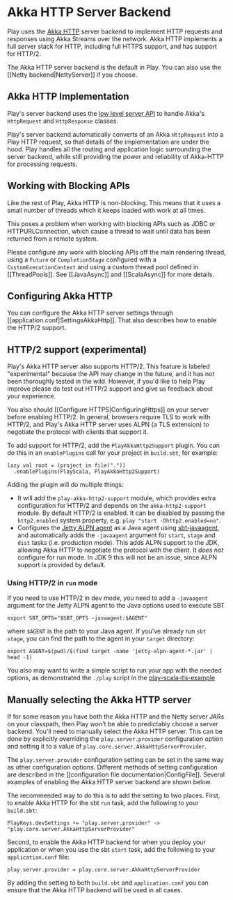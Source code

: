 <!--- Copyright (C) 2009-2018 Lightbend Inc. <https://www.lightbend.com> -->
# Akka HTTP Server Backend

Play uses the [Akka HTTP](https://doc.akka.io/docs/akka-http/current/index.html) server backend to implement HTTP requests and responses using Akka Streams over the network.  Akka HTTP implements a full server stack for HTTP, including full HTTPS support, and has support for HTTP/2.

The Akka HTTP server backend is the default in Play. You can also use the [[Netty backend|NettyServer]] if you choose.

## Akka HTTP Implementation

Play's server backend uses the [low level server API](https://doc.akka.io/docs/akka-http/current/server-side/low-level-api.html?language=scala) to handle Akka's `HttpRequest` and `HttpResponse` classes.

Play's server backend automatically converts of an Akka `HttpRequest` into a Play HTTP request, so that details of the implementation are under the hood.  Play handles all the routing and application logic surrounding the server backend, while still providing the power and reliability of Akka-HTTP for processing requests.

## Working with Blocking APIs

Like the rest of Play, Akka HTTP is non-blocking.  This means that it uses a small number of threads which it keeps loaded with work at all times.

This poses a problem when working with blocking APIs such as JDBC or HTTPURLConnection, which cause a thread to wait until data has been returned from a remote system.

Please configure any work with blocking APIs off the main rendering thread, using a `Future` or `CompletionStage` configured with a `CustomExecutionContext` and using a custom thread pool defined in [[ThreadPools]].  See [[JavaAsync]] and [[ScalaAsync]] for more details.

## Configuring Akka HTTP

You can configure the Akka HTTP server settings through [[application.conf|SettingsAkkaHttp]]. That also describes how to enable the HTTP/2 support.

## HTTP/2 support (experimental)

Play's Akka HTTP server also supports HTTP/2. This feature is labeled "experimental" because the API may change in the future, and it has not been thoroughly tested in the wild. However, if you'd like to help Play improve please do test out HTTP/2 support and give us feedback about your experience.

You also should [[Configure HTTPS|ConfiguringHttps]] on your server before enabling HTTP/2. In general, browsers require TLS to work with HTTP/2, and Play's Akka HTTP server uses ALPN (a TLS extension) to negotiate the protocol with clients that support it.

To add support for HTTP/2, add the `PlayAkkaHttp2Support` plugin. You can do this in an `enablePlugins` call for your project in `build.sbt`, for example:

```
lazy val root = (project in file("."))
  .enablePlugins(PlayScala, PlayAkkaHttp2Support)
```

Adding the plugin will do multiple things:

 - It will add the `play-akka-http2-support` module, which provides extra configuration for HTTP/2 and depends on the `akka-http2-support` module. By default HTTP/2 is enabled. It can be disabled by passing the `http2.enabled` system property, e.g. `play "start -Dhttp2.enabled=no"`.
 - Configures the [Jetty ALPN agent](https://github.com/jetty-project/jetty-alpn-agent) as a Java agent using [sbt-javaagent](https://github.com/sbt/sbt-javaagent), and automatically adds the `-javaagent` argument for `start`, `stage` and `dist` tasks (i.e. production mode). This adds ALPN support to the JDK, allowing Akka HTTP to negotiate the protocol with the client. It *does not* configure for run mode. In JDK 9 this will not be an issue, since ALPN support is provided by default.

### Using HTTP/2 in `run` mode

If you need to use HTTP/2 in dev mode, you need to add a `-javaagent` argument for the Jetty ALPN agent to the Java options used to execute SBT

```
export SBT_OPTS="$SBT_OPTS -javaagent:$AGENT"
```

where `$AGENT` is the path to your Java agent. If you've already run `sbt stage`, you can find the path to the agent in your `target` directory:

```
export AGENT=$(pwd)/$(find target -name 'jetty-alpn-agent-*.jar' | head -1)
```

You also may want to write a simple script to run your app with the needed options, as demonstrated the `./play` script in the [play-scala-tls-example](https://github.com/playframework/play-scala-tls-example/blob/2.5.x/play)

## Manually selecting the Akka HTTP server

If for some reason you have both the Akka HTTP and the Netty server JARs on your classpath, then Play won't be able to predictably choose a server backend. You'll need to manually select the Akka HTTP server. This can be done by explicitly overriding the `play.server.provider` configuration option and setting it to a value of `play.core.server.AkkaHttpServerProvider`.

The `play.server.provider` configuration setting can be set in the same way as other configuration options. Different methods of setting configuration are described in the [[configuration file documentation|ConfigFile]]. Several examples of enabling the Akka HTTP server backend are shown below.

The recommended way to do this is to add the setting to two places. First, to enable Akka HTTP for the sbt `run` task, add the following to your `build.sbt`:

```
PlayKeys.devSettings += "play.server.provider" -> "play.core.server.AkkaHttpServerProvider"
```

Second, to enable the Akka HTTP backend for when you deploy your application or when you use the sbt `start` task, add the following to your `application.conf` file:

```
play.server.provider = play.core.server.AkkaHttpServerProvider
```

By adding the setting to both `build.sbt` and `application.conf` you can ensure that the Akka HTTP backend will be used in all cases.